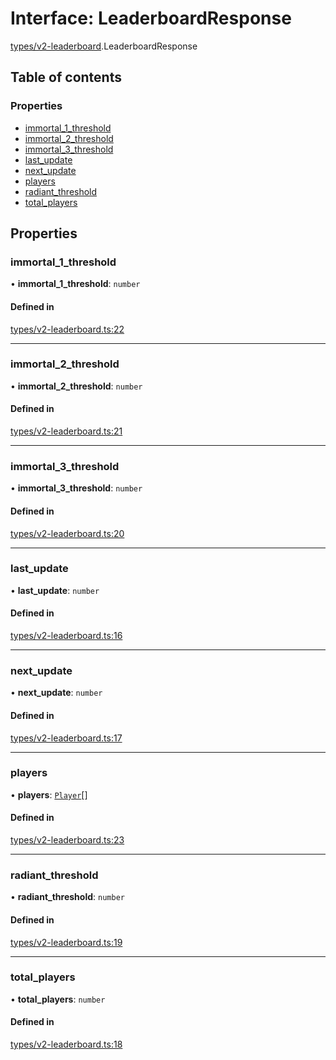 # Interface: LeaderboardResponse

[types/v2-leaderboard](../modules/types_v2_leaderboard.md).LeaderboardResponse

## Table of contents

### Properties

- [immortal\_1\_threshold](types_v2_leaderboard.LeaderboardResponse.md#immortal_1_threshold)
- [immortal\_2\_threshold](types_v2_leaderboard.LeaderboardResponse.md#immortal_2_threshold)
- [immortal\_3\_threshold](types_v2_leaderboard.LeaderboardResponse.md#immortal_3_threshold)
- [last\_update](types_v2_leaderboard.LeaderboardResponse.md#last_update)
- [next\_update](types_v2_leaderboard.LeaderboardResponse.md#next_update)
- [players](types_v2_leaderboard.LeaderboardResponse.md#players)
- [radiant\_threshold](types_v2_leaderboard.LeaderboardResponse.md#radiant_threshold)
- [total\_players](types_v2_leaderboard.LeaderboardResponse.md#total_players)

## Properties

### immortal\_1\_threshold

• **immortal\_1\_threshold**: `number`

#### Defined in

[types/v2-leaderboard.ts:22](https://github.com/jameslinimk/unofficial-valorant-api/blob/2dbdb4a/package/src/types/v2-leaderboard.ts#L22)

___

### immortal\_2\_threshold

• **immortal\_2\_threshold**: `number`

#### Defined in

[types/v2-leaderboard.ts:21](https://github.com/jameslinimk/unofficial-valorant-api/blob/2dbdb4a/package/src/types/v2-leaderboard.ts#L21)

___

### immortal\_3\_threshold

• **immortal\_3\_threshold**: `number`

#### Defined in

[types/v2-leaderboard.ts:20](https://github.com/jameslinimk/unofficial-valorant-api/blob/2dbdb4a/package/src/types/v2-leaderboard.ts#L20)

___

### last\_update

• **last\_update**: `number`

#### Defined in

[types/v2-leaderboard.ts:16](https://github.com/jameslinimk/unofficial-valorant-api/blob/2dbdb4a/package/src/types/v2-leaderboard.ts#L16)

___

### next\_update

• **next\_update**: `number`

#### Defined in

[types/v2-leaderboard.ts:17](https://github.com/jameslinimk/unofficial-valorant-api/blob/2dbdb4a/package/src/types/v2-leaderboard.ts#L17)

___

### players

• **players**: [`Player`](types_v2_leaderboard.Player.md)[]

#### Defined in

[types/v2-leaderboard.ts:23](https://github.com/jameslinimk/unofficial-valorant-api/blob/2dbdb4a/package/src/types/v2-leaderboard.ts#L23)

___

### radiant\_threshold

• **radiant\_threshold**: `number`

#### Defined in

[types/v2-leaderboard.ts:19](https://github.com/jameslinimk/unofficial-valorant-api/blob/2dbdb4a/package/src/types/v2-leaderboard.ts#L19)

___

### total\_players

• **total\_players**: `number`

#### Defined in

[types/v2-leaderboard.ts:18](https://github.com/jameslinimk/unofficial-valorant-api/blob/2dbdb4a/package/src/types/v2-leaderboard.ts#L18)
